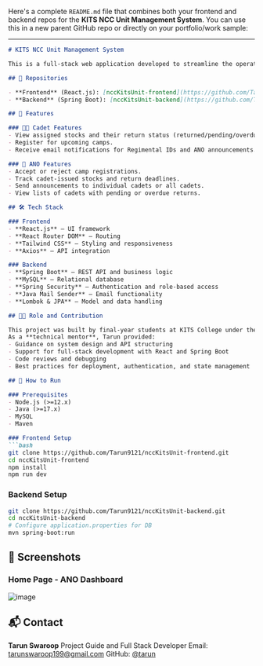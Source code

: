 Here's a complete `README.md` file that combines both your frontend and backend repos for the **KITS NCC Unit Management System**. You can use this in a new parent GitHub repo or directly on your portfolio/work sample:

---

````markdown
# KITS NCC Unit Management System

This is a full-stack web application developed to streamline the operations of the NCC (National Cadet Corps) unit at KITS College. The system allows cadets to manage their profiles, stock items, and camp registrations, while the ANO (Associate NCC Officer) can monitor cadet activities, manage inventory, and send announcements.

## 🔗 Repositories

- **Frontend** (React.js): [nccKitsUnit-frontend](https://github.com/Tarun9121/nccKitsUnit-frontend)
- **Backend** (Spring Boot): [nccKitsUnit-backend](https://github.com/Tarun9121/nccKitsUnit-backend)

## 🎯 Features

### 👨‍🎓 Cadet Features
- View assigned stocks and their return status (returned/pending/overdue).
- Register for upcoming camps.
- Receive email notifications for Regimental IDs and ANO announcements.

### 👮 ANO Features
- Accept or reject camp registrations.
- Track cadet-issued stocks and return deadlines.
- Send announcements to individual cadets or all cadets.
- View lists of cadets with pending or overdue returns.

## 🛠️ Tech Stack

### Frontend
- **React.js** – UI framework
- **React Router DOM** – Routing
- **Tailwind CSS** – Styling and responsiveness
- **Axios** – API integration

### Backend
- **Spring Boot** – REST API and business logic
- **MySQL** – Relational database
- **Spring Security** – Authentication and role-based access
- **Java Mail Sender** – Email functionality
- **Lombok & JPA** – Model and data handling

## 🧑‍🏫 Role and Contribution

This project was built by final-year students at KITS College under the guidance of **Tarun Swaroop**.  
As a **technical mentor**, Tarun provided:
- Guidance on system design and API structuring
- Support for full-stack development with React and Spring Boot
- Code reviews and debugging
- Best practices for deployment, authentication, and state management

## 🚀 How to Run

### Prerequisites
- Node.js (>=12.x)
- Java (>=17.x)
- MySQL
- Maven

### Frontend Setup
```bash
git clone https://github.com/Tarun9121/nccKitsUnit-frontend.git
cd nccKitsUnit-frontend
npm install
npm run dev
````

### Backend Setup

```bash
git clone https://github.com/Tarun9121/nccKitsUnit-backend.git
cd nccKitsUnit-backend
# Configure application.properties for DB
mvn spring-boot:run
```

## 📸 Screenshots

### Home Page - ANO Dashboard
![image](https://github.com/user-attachments/assets/21ea085a-e5f6-46dc-a944-aaf3f4dec192)


## 📬 Contact

**Tarun Swaroop**
Project Guide and Full Stack Developer
Email: [tarunswaroop199@gmail.com](mailto:tarunswaroop199@gmail.com)
GitHub: [@tarun](https://github.com/Tarun9121)
